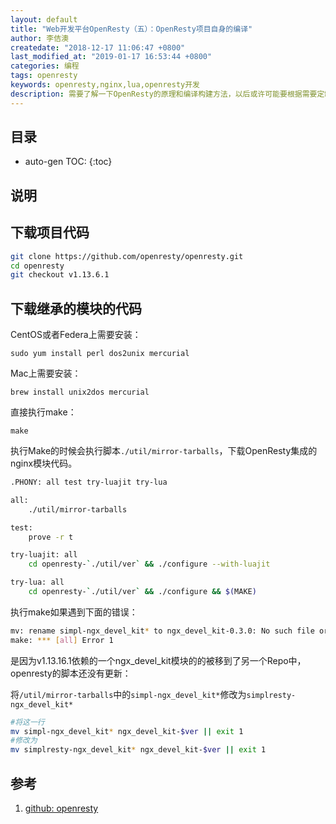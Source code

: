 ```yaml
---
layout: default
title: "Web开发平台OpenResty（五）：OpenResty项目自身的编译"
author: 李佶澳
createdate: "2018-12-17 11:06:47 +0800"
last_modified_at: "2019-01-17 16:53:44 +0800"
categories: 编程
tags: openresty
keywords: openresty,nginx,lua,openresty开发
description: 需要了解一下OpenResty的原理和编译构建方法，以后或许可能要根据需要定制OpenResty
---
```


## 目录
* auto-gen TOC:
{:toc}

## 说明

## 下载项目代码

```bash
git clone https://github.com/openresty/openresty.git
cd openresty
git checkout v1.13.6.1
```

## 下载继承的模块的代码

CentOS或者Federa上需要安装：

	sudo yum install perl dos2unix mercurial

Mac上需要安装：

	brew install unix2dos mercurial


直接执行make：

	make

执行Make的时候会执行脚本`./util/mirror-tarballs`，下载OpenResty集成的nginx模块代码。

```bash
.PHONY: all test try-luajit try-lua

all:
	./util/mirror-tarballs

test:
	prove -r t

try-luajit: all
	cd openresty-`./util/ver` && ./configure --with-luajit

try-lua: all
	cd openresty-`./util/ver` && ./configure && $(MAKE)
```

执行make如果遇到下面的错误：

```bash
mv: rename simpl-ngx_devel_kit* to ngx_devel_kit-0.3.0: No such file or directory
make: *** [all] Error 1
```

是因为v1.13.16.1依赖的一个ngx_devel_kit模块的的被移到了另一个Repo中，openresty的脚本还没有更新：

将`/util/mirror-tarballs`中的`simpl-ngx_devel_kit*`修改为`simplresty-ngx_devel_kit*`

```bash
#将这一行
mv simpl-ngx_devel_kit* ngx_devel_kit-$ver || exit 1   
#修改为
mv simplresty-ngx_devel_kit* ngx_devel_kit-$ver || exit 1
```

## 参考

1. [github: openresty][1]

[1]: https://github.com/openresty/openresty "github: openresty"
